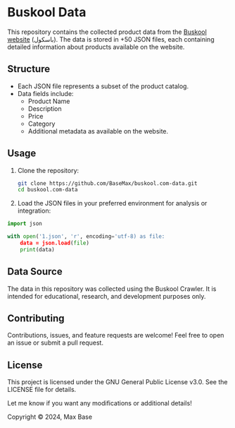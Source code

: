 # Buskool Data

This repository contains the collected product data from the [Buskool website](http://www.buskool.com/) (باسکول). The data is stored in +50 JSON files, each containing detailed information about products available on the website.

## Structure
- Each JSON file represents a subset of the product catalog.
- Data fields include:
  - Product Name
  - Description
  - Price
  - Category
  - Additional metadata as available on the website.

## Usage

1. Clone the repository:
   ```bash
   git clone https://github.com/BaseMax/buskool.com-data.git
   cd buskool.com-data
   ```

2. Load the JSON files in your preferred environment for analysis or integration:
  ```python
  import json
  
  with open('1.json', 'r', encoding='utf-8) as file:
      data = json.load(file)
      print(data)
  ```

## Data Source

The data in this repository was collected using the Buskool Crawler. It is intended for educational, research, and development purposes only.

## Contributing

Contributions, issues, and feature requests are welcome! Feel free to open an issue or submit a pull request.

## License

This project is licensed under the GNU General Public License v3.0. See the LICENSE file for details.

Let me know if you want any modifications or additional details!

Copyright © 2024, Max Base
